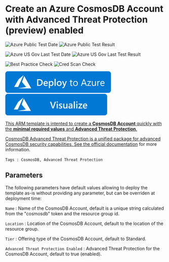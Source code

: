 # Create an Azure CosmosDB Account with Advanced Threat Protection (preview) enabled

![Azure Public Test Date](https://azurequickstartsservice.blob.core.windows.net/badges/201-cosmosdb-advanced-threat-protection-create-account/PublicLastTestDate.svg)
![Azure Public Test Result](https://azurequickstartsservice.blob.core.windows.net/badges/201-cosmosdb-advanced-threat-protection-create-account/PublicDeployment.svg)

![Azure US Gov Last Test Date](https://azurequickstartsservice.blob.core.windows.net/badges/201-cosmosdb-advanced-threat-protection-create-account/FairfaxLastTestDate.svg)
![Azure US Gov Last Test Result](https://azurequickstartsservice.blob.core.windows.net/badges/201-cosmosdb-advanced-threat-protection-create-account/FairfaxDeployment.svg)

![Best Practice Check](https://azurequickstartsservice.blob.core.windows.net/badges/201-cosmosdb-advanced-threat-protection-create-account/BestPracticeResult.svg)
![Cred Scan Check](https://azurequickstartsservice.blob.core.windows.net/badges/201-cosmosdb-advanced-threat-protection-create-account/CredScanResult.svg)

[![Deploy To Azure](https://raw.githubusercontent.com/Azure/azure-quickstart-templates/master/1-CONTRIBUTION-GUIDE/images/deploytoazure.svg?sanitize=true)]("https://portal.azure.com/#create/Microsoft.Template/uri/https%3A%2F%2Fraw.githubusercontent.com%2FAzure%2Fazure-quickstart-templates%2Fmaster%2F201-cosmosdb-advanced-threat-protection-create-account%2Fazuredeploy.json")  [![Visualize](https://raw.githubusercontent.com/Azure/azure-quickstart-templates/master/1-CONTRIBUTION-GUIDE/images/visualizebutton.svg?sanitize=true)]("http://armviz.io/#/?load=https%3A%2F%2Fraw.githubusercontent.com%2FAzure%2Fazure-quickstart-templates%2Fmaster%2F201-cosmosdb-advanced-threat-protection-create-account%2Fazuredeploy.json")
    

<a href="http://armviz.io/#/?load=https://raw.githubusercontent.com/Azure/azure-quickstart-templates/master/201-cosmosdb-advanced-threat-protection-create-account/azuredeploy.json" target="_blank">
    


This ARM template is intented to create a **CosmosDB Account** quickly with the **minimal required values** and **Advanced Threat Protection**.

CosmosDB Advanced Threat Protection is a unified package for advanced CosmosDB security capabilities. See the [official documentation]( https://go.microsoft.com/fwlink/?linkid=2097603) for more information.

`Tags : CosmosDB, Advanced Threat Protection`

## Parameters
The following parameters have default values allowing to deploy the template as-is without providing any parameter, but can be overriden at deployment time:

`Name` : Name of the CosmosDB Account, default is a unique string calculated from the "cosmosdb" token and the resource group id.  

`Location` : Location of the CosmosDB Account, default to the location of the resource group.  

`Tier` : Offering type of the CosmosDB Account, default to Standard.

`Advanced Threat Protection Enabled` : Advanced Threat Protection for the CosmosDB Account, default to true (enabled).


